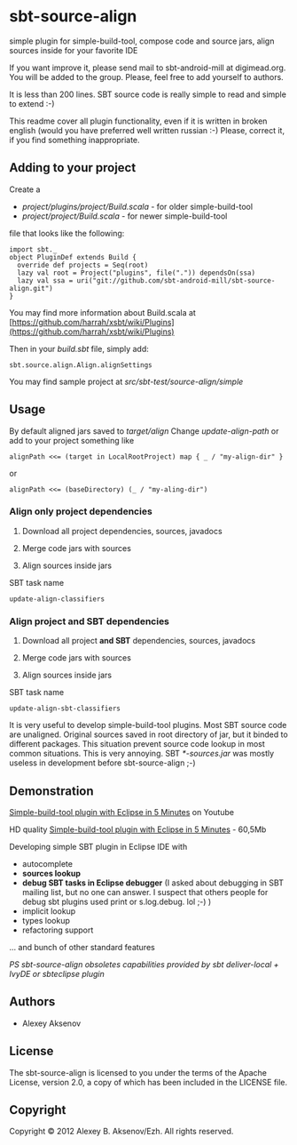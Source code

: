 sbt-source-align
================

simple plugin for simple-build-tool, compose code and source jars, align sources inside for your favorite IDE

If you want improve it, please send mail to sbt-android-mill at digimead.org. You will be added to the group. Please, feel free to add yourself to authors.

It is less than 200 lines. SBT source code is really simple to read and simple to extend :-)

This readme cover all plugin functionality, even if it is written in broken english (would you have preferred well written russian :-) Please, correct it, if you find something inappropriate.

## Adding to your project ##

Create a

 * _project/plugins/project/Build.scala_ - for older simple-build-tool
 * _project/project/Build.scala_ - for newer simple-build-tool

file that looks like the following:

    import sbt._
    object PluginDef extends Build {
      override def projects = Seq(root)
      lazy val root = Project("plugins", file(".")) dependsOn(ssa)
      lazy val ssa = uri("git://github.com/sbt-android-mill/sbt-source-align.git")
    }

You may find more information about Build.scala at [https://github.com/harrah/xsbt/wiki/Plugins](https://github.com/harrah/xsbt/wiki/Plugins)

Then in your _build.sbt_ file, simply add:

    sbt.source.align.Align.alignSettings

You may find sample project at _src/sbt-test/source-align/simple_

## Usage ##

By default aligned jars saved to _target/align_ Change _update-align-path_ or add to your project something like

    alignPath <<= (target in LocalRootProject) map { _ / "my-align-dir" }

or

    alignPath <<= (baseDirectory) (_ / "my-aling-dir")

### Align only project dependencies ###

1. Download all project dependencies, sources, javadocs

2. Merge code jars with sources

3. Align sources inside jars

SBT task name

    update-align-classifiers

### Align project and SBT dependencies ###

1. Download all project __and SBT__ dependencies, sources, javadocs

2. Merge code jars with sources

3. Align sources inside jars

SBT task name

    update-align-sbt-classifiers

It is very useful to develop simple-build-tool plugins. Most SBT source code are unaligned. Original sources saved in root directory of jar, but it binded to different packages. This situation prevent source code lookup in most common situations. This is very annoying. SBT _*-sources.jar_ was mostly useless in development before sbt-source-align ;-)

Demonstration
-------------

[Simple-build-tool plugin with Eclipse in 5 Minutes](http://youtu.be/3K8knvkVAyc) on Youtube

HD quality [Simple-build-tool plugin with Eclipse in 5 Minutes](https://github.com/downloads/sbt-android-mill/sbt-android-mill-extra/EclipseSBT.mp4) - 60,5Mb

Developing simple SBT plugin in Eclipse IDE with

* autocomplete
* __sources lookup__
* __debug SBT tasks in Eclipse debugger__ (I asked about debugging in SBT mailing list, but no one can answer. I suspect that others people for debug sbt plugins used print or s.log.debug. lol ;-) )
* implicit lookup
* types lookup
* refactoring support

... and bunch of other standard features

_PS sbt-source-align obsoletes capabilities provided by sbt deliver-local + IvyDE or sbteclipse plugin_

Authors
-------

* Alexey Aksenov

License
-------

The sbt-source-align is licensed to you under the terms of
the Apache License, version 2.0, a copy of which has been
included in the LICENSE file.

Copyright
---------

Copyright © 2012 Alexey B. Aksenov/Ezh. All rights reserved.
